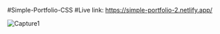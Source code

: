 #Simple-Portfolio-CSS
#Live link:
https://simple-portfolio-2.netlify.app/

![Capture1](https://github.com/Rahat848/PortFolio-2/assets/136954767/71172362-e32c-41e3-9d6d-ccec08b6813b)
